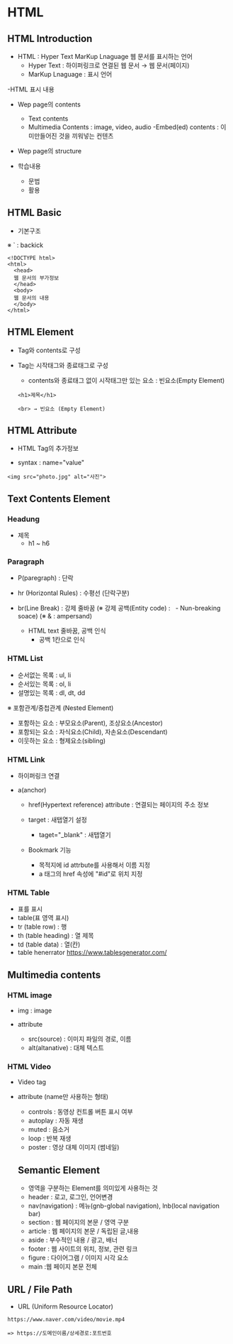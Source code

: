 # HTML

## HTML Introduction

- HTML : Hyper Text MarKup Lnaguage 웹 문서를 표시하는 언어
  - Hyper Text : 하이퍼링크로 연결된 웹 문서 → 웹 문서(페이지)
  - MarKup Lnaguage : 표시 언어

-HTML 표시 내용

- Wep page의 contents
  - Text contents
  - Multimedia Contents : image, video, audio
    -Embed(ed) contents : 이미만들어진 것을 끼워넣는 컨텐츠
- Wep page의 structure

- 학습내용
  - 문법
  - 활용

## HTML Basic

- 기본구조

※ ` : backick

```
<!DOCTYPE html>
<html>
  <head>
  웹 문서의 부가정보
  </head>
  <body>
  웹 문서의 내용
  </body>
</html>
```

## HTML Element

- Tag와 contents로 구성
- Tag는 시작태그와 종료태그로 구성

  - contents와 종료태그 없이 시작태그만 있는 요소 : 빈요소(Empty Element)

  ```
  <h1>제목</h1>

  <br> → 빈요소 (Empty Element)
  ```

## HTML Attribute

- HTML Tag의 추가정보

- syntax : name="value"

```
<img src="photo.jpg" alt="사진">
```

## Text Contents Element

### Headung

- 제목
  - h1 ~ h6

### Paragraph

- P(paregraph) : 단락

- hr (Horizontal Rules) : 수평선 (단락구분)

- br(Line Break) : 강제 줄바꿈
  (※ 강제 공백(Entity code) : &nbsp; - Nun-breaking soace)
  (※ & : ampersand)
  - HTML text 줄바꿈, 공백 인식
    - 공백 1칸으로 인식

### HTML List

- 순서없는 목록 : ul, li
- 순서있는 목록 : ol, li
- 설명있는 목록 : dl, dt, dd

※ 포함관계/중첩관계 (Nested Element)

- 포함하는 요소 : 부모요소(Parent), 조상요소(Ancestor)
- 포함되는 요소 : 자식요소(Child), 자손요소(Descendant)
- 이웃하는 요소 : 형제요소(sibling)

### HTML Link

- 하이퍼링크 연결

- a(anchor)
  - href(Hypertext reference) attribute : 연결되는 페이지의 주소 정보
  - target : 새탭열기 설정
    - taget="\_blank" : 새탭열기
  - Bookmark 기능

    - 목적지에 id attrbute를 사용해서 이름 지정
    - a 태그의 href 속성에 "#id"로 위치 지정

### HTML Table

- 표를 표시
- table(표 영역 표시)
- tr (table row) : 행
- th (table heading) : 열 제목
- td (table data) : 열(칸)
- table henerrator
https://www.tablesgenerator.com/

## Multimedia contents

### HTML image

- img : image

- attribute
  - src(source) : 이미지 파일의 경로, 이름
  - alt(altanative) : 대체 텍스트

### HTML Video

- Video tag
- attribute (name만 사용하는 형태)
  - controls : 동영상 컨트롤 버튼 표시 여부
  - autoplay : 자동 재생
  - muted : 음소거
  - loop : 반복 재생
  - poster : 영상 대체 이미지 (썸네일)

  ## Semantic Element

  - 영역을 구분하는 Element를 의미있게 사용하는 것
  - header : 로고, 로그인, 언어변경
  - nav(navigation) : 메뉴(gnb-global navigation), lnb(local navigation bar)
  - section : 웹 페이지의 본문 / 영역 구분
  - article : 웹 페이지의 본문 / 독립된 글,내용
  - aside : 부수적인 내용 / 광고, 배너
  - footer : 웹 사이트의 위치, 정보, 관련 링크
  - figure : 다이어그램 / 이미지 시각 요소
  - main :웹 페이지 본문 전체
  
## URL / File Path

- URL (Uniform Resource Locator)
```
https://www.naver.com/video/movie.mp4

=> https://도메인이름/상세경로:포트번호

```